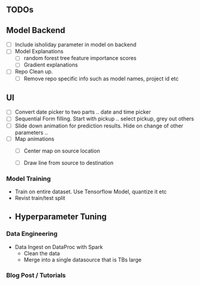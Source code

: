## TODOs

## Model Backend

- [ ] Include isholiday parameter in model on backend 
- [ ] Model Explanations 
  - [ ] random forest tree feature importance scores 
  - [ ] Gradient explanations 
- [ ] Repo Clean up. 
  - [ ] Remove repo specific info such as model names, project id etc

## UI 

- [ ] Convert date picker to two parts .. date and time picker
- [ ] Sequential Form filling. Start with pickup .. select pickup, grey out others
- [ ] Slide down animation for prediction results. Hide on change of other parameters ..
- [ ] Map animations
  - [ ] Center map on source location
  - [ ] Draw line from source to destination 



### Model Training
- Train on entire dataset. Use Tensorflow Model, quantize it etc 
- Revist train/test split 
- Hyperparameter Tuning 
  - 



### Data Engineering
- Data Ingest on DataProc with Spark
  - Clean the data
  - Merge into a single datasource that is TBs large 


### Blog Post / Tutorials 